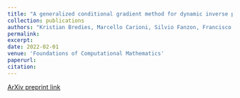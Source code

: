 ```yaml
---
title: "A generalized conditional gradient method for dynamic inverse problems with optimal transport regularization"
collection: publications
authors: "Kristian Bredies, Marcello Carioni, Silvio Fanzon, Francisco Romero"
permalink: 
excerpt:
date: 2022-02-01
venue: 'Foundations of Computational Mathematics'
paperurl: 
citation: 
---
```


[ArXiv preprint link](https://arxiv.org/pdf/2012.11706.pdf)


